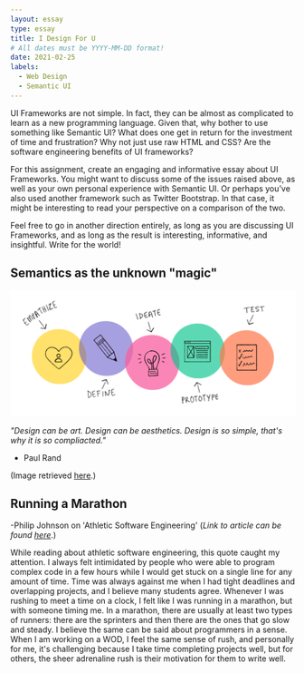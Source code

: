```yaml
---
layout: essay
type: essay
title: I Design For U
# All dates must be YYYY-MM-DD format!
date: 2021-02-25
labels:
  - Web Design
  - Semantic UI
---
```


UI Frameworks are not simple. In fact, they can be almost as complicated to learn as a new programming language. Given that, why bother to use something like Semantic UI? What does one get in return for the investment of time and frustration? Why not just use raw HTML and CSS? Are the software engineering benefits of UI frameworks?

For this assignment, create an engaging and informative essay about UI Frameworks. You might want to discuss some of the issues raised above, as well as your own personal experience with Semantic UI. Or perhaps you’ve also used another framework such as Twitter Bootstrap. In that case, it might be interesting to read your perspective on a comparison of the two.

Feel free to go in another direction entirely, as long as you are discussing UI Frameworks, and as long as the result is interesting, informative, and insightful. Write for the world!


## Semantics as the unknown "magic"

<img class="ui medium right floated image" src="../images/design.png">

*"Design can be art. Design can be aesthetics. Design is so simple, that's why it is so compliacted."*
- Paul Rand


(Image retrieved <a href="https://miro.medium.com/max/4186/1*33khN9zpFCMWnF8pLqeVTQ.png">here</a>.)

## Running a Marathon


-Philip Johnson on 'Athletic Software Engineering' (*Link to article can be found* <a href="https://philipmjohnson.org/essays/athletic-software-engineering.html">*here*</a>.)

While reading about athletic software engineering, this quote caught my attention. I always felt intimidated by people who were able to program complex code in a few hours while I would get stuck on a single line for any amount of time. Time was always against me when I had tight deadlines and overlapping projects, and I believe many students agree. Whenever I was rushing to meet a time on a clock, I felt like I was running in a marathon, but with someone timing me. In a marathon, there are usually at least two types of runners: there are the sprinters and then there are the ones that go slow and steady. I believe the same can be said about programmers in a sense. When I am working on a WOD, I feel the same sense of rush, and personally for me, it's challenging because I take time completing projects well, but for others, the sheer adrenaline rush is their motivation for them to write well.
